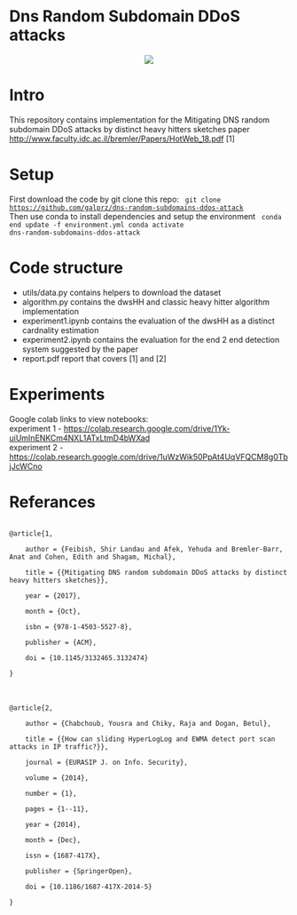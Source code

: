 # Dns Random Subdomain DDoS attacks
<p align="center">
  <img src="https://raw.githubusercontent.com/galprz/dns-random-subdomains-ddos-attack/master/images/dns-ddos-attack.png?token=ABX63I2HLZJSGFY7MDLEI6K5UOLHQ"/>
</p>

# Intro
This repository contains implementation for the Mitigating DNS random subdomain DDoS attacks by distinct heavy hitters sketches paper http://www.faculty.idc.ac.il/bremler/Papers/HotWeb_18.pdf [1]

# Setup
First download the code by git clone this repo:
<code>
git clone https://github.com/galprz/dns-random-subdomains-ddos-attack
</code>
Then use conda to install dependencies and setup the environment
<code>
conda end update -f environment.yml
conda activate dns-random-subdomains-ddos-attack 
</code>
# Code structure

+ utils/data.py contains helpers to download the dataset
+ algorithm.py contains the dwsHH and classic heavy hitter algorithm implementation
+ experiment1.ipynb contains the evaluation of the dwsHH as a distinct cardnality estimation
+ experiment2.ipynb contains the evaluation for the end 2 end detection system suggested by the paper
+ report.pdf report that covers [1] and [2]
# Experiments
Google colab links to view notebooks:<br>
experiment 1 - https://colab.research.google.com/drive/1Yk-uiUmInENKCm4NXL1ATxLtmD4bWXad<br>
experiment 2 - https://colab.research.google.com/drive/1uWzWik50PpAt4UqVFQCM8g0TbjJcWCno<br>

# Referances
<code>
@article{1,<br>
	author = {Feibish, Shir Landau and Afek, Yehuda and Bremler-Barr, Anat and Cohen, Edith and Shagam, Michal},<br>
	title = {{Mitigating DNS random subdomain DDoS attacks by distinct heavy hitters sketches}},<br>
	year = {2017},<br>
	month = {Oct},<br>
	isbn = {978-1-4503-5527-8},<br>
	publisher = {ACM},<br>
	doi = {10.1145/3132465.3132474}<br>
}
</code>
<br><br>
<code>
@article{2,<br>
	author = {Chabchoub, Yousra and Chiky, Raja and Dogan, Betul},<br>
	title = {{How can sliding HyperLogLog and EWMA detect port scan attacks in IP traffic?}},<br>
	journal = {EURASIP J. on Info. Security},<br>
	volume = {2014},<br>
	number = {1},<br>
	pages = {1--11},<br>
	year = {2014},<br>
	month = {Dec},<br>
	issn = {1687-417X},<br>
	publisher = {SpringerOpen},<br>
	doi = {10.1186/1687-417X-2014-5}<br>
}
</code>

